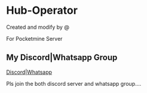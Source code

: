 # Hub-Operator

Created and modify by @

For Pocketmine Server

My Discord|Whatsapp Group
-------------------------
[Discord](https://discord.gg/ReG8Z57)|[Whatsapp](https://chat.whatsapp.com/E68oaaDgUGJ0lzy9vHE01I)

Pls join the both discord server and whatsapp group....
